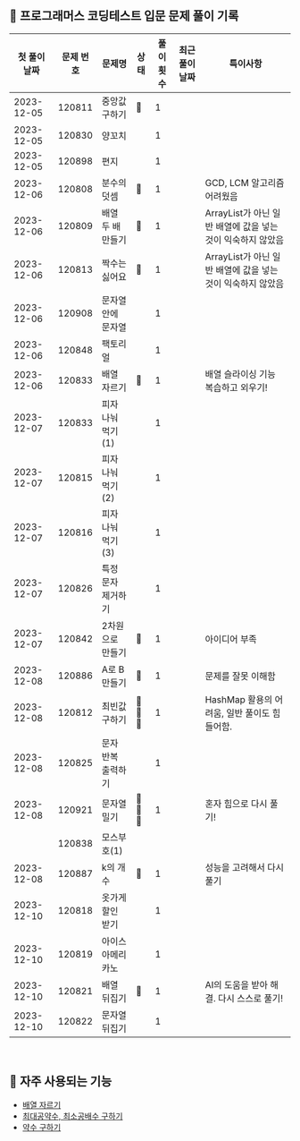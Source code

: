 ## 🚀 프로그래머스 코딩테스트 입문 문제 풀이 기록

| **첫 풀이 날짜** | **문제 번호** | **문제명**     | **상태** | **풀이 횟수** | **최근 풀이 날짜** | **특이사항**                               |
|-------------|-----------|-------------|--------|-----------|--------------|----------------------------------------|
| 2023-12-05  | 120811    | 중앙값 구하기     | 🤔     | 1         |              |                                        |
| 2023-12-05  | 120830    | 양꼬치         |        | 1         |              |                                        |
| 2023-12-05  | 120898    | 편지          |        | 1         |              |                                        |
| 2023-12-06  | 120808    | 분수의 덧셈      | 🤔     | 1         |              | GCD, LCM 알고리즘 어려웠음                     |
| 2023-12-06  | 120809    | 배열 두 배 만들기  | 🤔     | 1         |              | ArrayList가 아닌 일반 배열에 값을 넣는 것이 익숙하지 않았음 |
| 2023-12-06  | 120813    | 짝수는 싫어요     | 🤔     | 1         |              | ArrayList가 아닌 일반 배열에 값을 넣는 것이 익숙하지 않았음 |
| 2023-12-06  | 120908    | 문자열 안에 문자열  |        | 1         |              |                                        |
| 2023-12-06  | 120848    | 팩토리얼        |        | 1         |              |                                        |
| 2023-12-06  | 120833    | 배열 자르기      | 🤔     | 1         |              | 배열 슬라이싱 기능 복습하고 외우기!                   |
| 2023-12-07  | 120833    | 피자 나눠 먹기(1) |        | 1         |              |                                        |
| 2023-12-07  | 120815    | 피자 나눠 먹기(2) |        | 1         |              |                                        |
| 2023-12-07  | 120816    | 피자 나눠 먹기(3) |        | 1         |              |                                        |
| 2023-12-07  | 120826    | 특정 문자 제거하기  |        | 1         |              |                                        |
| 2023-12-07  | 120842    | 2차원으로 만들기   | 🤔     | 1         |              | 아이디어 부족                                |
| 2023-12-08  | 120886    | A로 B 만들기    | 🤔     | 1         |              | 문제를 잘못 이해함                             |
| 2023-12-08  | 120812    | 최빈값 구하기     | 🤔🤔🤔 | 1         |              | HashMap 활용의 어려움, 일반 풀이도 힘들어함.          |
| 2023-12-08  | 120825    | 문자 반복 출력하기  |        | 1         |              |                                        |
| 2023-12-08  | 120921    | 문자열 밀기      | 🤔🤔🤔 | 1         |              | 혼자 힘으로 다시 풀기!                          |
|             | 120838    | 모스부호(1)     |        |           |              |                                        |
| 2023-12-08  | 120887    | k의 개수       | 🤔     | 1         |              | 성능을 고려해서 다시 풀기                         |
| 2023-12-10  | 120818    | 옷가게 할인 받기   |        | 1         |              |                                        |
| 2023-12-10  | 120819    | 아이스 아메리카노   |        | 1         |              |                                        |
| 2023-12-10  | 120821    | 배열 뒤집기      | 🤔     | 1         |              | AI의 도움을 받아 해결. 다시 스스로 풀기!              |
| 2023-12-10  | 120822    | 문자열 뒤집기     |        | 1         |              |                                        |

<br/>

## 📖 자주 사용되는 기능

- [배열 자르기](https://github.com/MrKeeplearning/algorithm/blob/main/src/main/java/programmers/tips/Slicing_Arrays_In_Java.md)
- [최대공약수, 최소공배수 구하기]()
- [약수 구하기]()